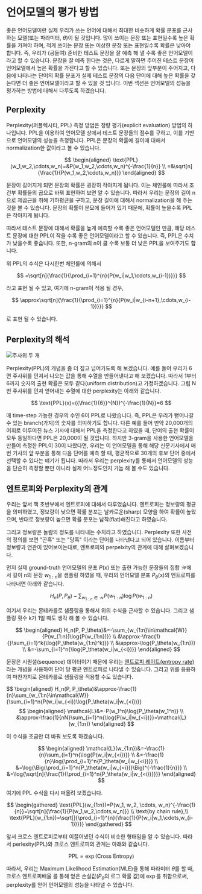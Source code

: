 # 언어모델의 평가 방법

좋은 언어모델이란 실제 우리가 쓰는 언어에 대해서 최대한 비슷하게 확률 분포를 근사하는 모델(또는 파라미터, $\theta$)이 될 것입니다. 많이 쓰이는 문장 또는 표현일수록 높은 확률을 가져야 하며, 적게 쓰이는 문장 또는 이상한 문장 또는 표현일수록 확률은 낮아야 합니다. 즉, 우리가 (공들여) 준비한 테스트 문장을 잘 예측 해 낼 수록 좋은 언어모델이라고 할 수 있습니다. 문장을 잘 예측 한다는 것은, 다르게 말하면 주어진 테스트 문장이 언어모델에서 높은 확률을 가진다고 할 수 있습니다. 또는 문장의 앞부분이 주어지고, 다음에 나타나는 단어의 확률 분포가 실제 테스트 문장의 다음 단어에 대해 높은 확률을 갖는다면 더 좋은 언어모델이라고 할 수 있을 것 입니다. 이번 섹션은 언어모델의 성능을 평가하는 방법에 대해서 다루도록 하겠습니다.

## Perplexity

Perplexity(퍼플렉시티, PPL) 측정 방법은 정량 평가(explicit evaluation) 방법의 하나입니다. PPL을 이용하여 언어모델 상에서 테스트 문장들의 점수를 구하고, 이를 기반으로 언어모델의 성능을 측정합니다. PPL은 문장의 확률에 길이에 대해서 normalization한 값이라고 볼 수 있습니다.

$$
\begin{aligned}
\text{PPL}(w_1,w_2,\cdots,w_n)=&P(w_1,w_2,\cdots,w_n)^{-\frac{1}{n}} \\
=&\sqrt[n]{\frac{1}{P(w_1,w_2,\cdots,w_n)}}
\end{aligned}
$$

문장이 길어지게 되면 문장의 확률은 굉장히 작아지게 됩니다. 이는 체인룰에 따라서 조건부 확률들의 곱으로 바꿔 표현하여 보면 알 수 있습니다. 따라서 우리는 문장의 길이 n으로 제곱근을 취해 기하평균을 구하고, 문장 길이에 대해서 normalization을 해 주는 것을 볼 수 있습니다. 문장의 확률이 분모에 들어가 있기 때문에, 확률이 높을수록 PPL은 작아지게 됩니다.

따라서 테스트 문장에 대해서 확률을 높게 예측할 수록 좋은 언어모델인 만큼, 해당 테스트 문장에 대한 PPL이 작을 수록 좋은 언어모델이라고 할 수 있습니다. 즉, PPL은 수치가 낮을수록 좋습니다. 또한, n-gram의 n이 클 수록 보통 더 낮은 PPL을 보여주기도 합니다.

위 PPL의 수식은 다시한번 체인룰에 의해서

$$
=\sqrt[n]{\frac{1}{\prod_{i=1}^{n}{P(w_i|w_1,\cdots,w_{i-1})}}}
$$

라고 표현 될 수 있고, 여기에 n-gram이 적용 될 경우,

$$
\approx\sqrt[n]{\frac{1}{\prod_{i=1}^{n}{P(w_i|w_{i-n+1},\cdots,w_{i-1})}}}
$$

로 표현 될 수 있습니다.

## Perplexity의 해석

![주사위 두 개](../assets/lm_rolling_dice.png)

<stop>

Perplexity(PPL)의 개념을 좀 더 짚고 넘어가도록 해 보겠습니다. 예를 들어 우리가 6면 주사위를 던져서 나오는 값을 통해 수열을 만들어낸다고 해 보겠습니다. 따라서 1부터 6까지 숫자의 출현 확률은 모두 같다(uniform distribution)고 가정하겠습니다. 그럼 N번 주사위를 던져 얻어내는 수열에 대한 perplexity는 아래와 같습니다.

$$
\text{PPL}(x)=({\frac{1}{6}}^{N})^{-\frac{1}{N}}=6
$$

매 time-step 가능한 경우의 수인 6이 PPL로 나왔습니다. 즉, PPL은 우리가 뻗어나갈 수 있는 branch(가지)의 숫자를 의미하기도 합니다. 다른 예를 들어 만약 20,000개의 어휘로 이루어진 뉴스 기사에 대해서 PPL을 측정한다고 하였을 때, 단어의 출현 확률이 모두 동일하다면 PPL은 20,000이 될 것입니다. 하지만 3-gram을 사용한 언어모델을 만들어 측정한 PPL이 30이 나왔다면, 우리는 이 언어모델을 통해 해당 신문기사에서 매번 기사의 앞 부분을 통해 다음 단어를 예측 할 때, 평균적으로 30개의 후보 단어 중에서 선택할 수 있다는 얘기가 됩니다. 따라서 우리는 perplexity를 통해서 언어모델의 성능을 단순히 측정할 뿐만 아니라 실제 어느정도인지 가늠 해 볼 수도 있습니다.

## 엔트로피와 Perplexity의 관계

우리는 앞서 책 초반부에서 엔트로피에 대해서 다루었습니다. 엔트로피는 정보량의 평균을 의미하였고, 정보량이 낮으면 확률 분포는 날카로운(sharp) 모양을 하여 확률이 높았으며, 반대로 정보량이 높으면 확률 분포는 납작(flat)해진다고 하였습니다.

그리고 정보량은 놀람의 정도를 나타내는 수치라고 하였습니다. Perplexity 또한 사전의 정의를 보면 "곤혹" 또는 "당혹" 이라는 단어를 나타낸다고 되어 있습니다. 이름부터 정보량과 연관이 있어보이는대로, 엔트로피와 perpelxity의 관계에 대해 살펴보겠습니다.

먼저 실제 ground-truth 언어모델의 분포 $P(\text{x})$ 또는 출현 가능한 문장들의 집합 $\mathcal{W}$에서 길이 n의 문장 $w_{1:n}$을 샘플링 하였을 때, 우리의 언어모델 분포 $P_\theta(\text{x})$의 엔트로피를 나타내면 아래와 같습니다.

$$
H_n(P, P_\theta)-\sum_{w_{1:n}\in\mathcal{W}}{P(w_{1:n})\log{P(w_{1:n})}}
$$

여기서 우리는 몬테카를로 샘플링을 통해서 위의 수식을 근사할 수 있습니다. 그리고 샘플링 횟수 k가 1일 때도 생각 해 볼 수 있습니다.

$$
\begin{aligned}
H_n(P, P_\theta)&=-\sum_{w_{1:n}\in\mathcal{W}}{P(w_{1:n})\log{P(w_{1:n})}} \\
&\approx-\frac{1}{}\sum_{i=1}^k{\log{P_\theta(w_{1:n}^k)}} \\
&\approx-\log{P_\theta(w_{1:n})} \\
&=-\sum_{i=1}^n{\log{P_\theta(w_i|w_{<i})}}
\end{aligned}
$$

문장은 시퀀셜(sequence) 데이터이기 때문에 우리는 [엔트로피 레이트(entropy rate)](https://en.wikipedia.org/wiki/Entropy_rate)라는 개념을 사용하여 단어 당 평균 엔트로피로 나타낼 수 있습니다. 그리고 위를 응용하여 마찬가지로 몬테카를로 샘플링을 적용할 수도 있습니다.

$$
\begin{aligned}
H_n(P, P_\theta)&\approx-\frac{1}{n}\sum_{w_{1:n}\in\mathcal{W}}{\sum_{i=1}^n{P(w_i|w_{<i})\log{P_\theta(w_i|w_{<i})}}$$
\begin{aligned}
\mathcal{L}&=-P(w_1^n)\log{P_\theta(w_1^n)} \\
&\approx-\frac{1}{nN}\sum_{i=1}^n{\log{P(w_i|w_{<i})}}=\mathcal{L}(w_{1:n})
\end{aligned}
$$

이 수식을 조금만 더 바꿔 보도록 하겠습니다.

$$
\begin{aligned}
\mathcal{L}(w_{1:n})&=-\frac{1}{n}\sum_{i=1}^n{\log{P(w_i|w_{<i})}} \\
&=-\frac{1}{n}\log{\prod_{i=1}^n{P_\theta(w_i|w_{<i})}} \\
&=\log{\Big(\prod_{i=1}^n{P_\theta(w_i|w_{<i})}\Big)^{-\frac{1}{n}}} \\
&=\log{\sqrt[n]{\frac{1}{\prod_{i=1}^n{P_\theta(w_i|w_{<i})}}}}
\end{aligned}
$$

여기에 PPL 수식을 다시 떠올려 보겠습니다.

$$
\begin{gathered}
\text{PPL}(w_{1:n})=P(w_1, w_2, \cdots, w_n)^{-\frac{1}{n}}=\sqrt[n]{\frac{1}{P(w_1,w_2,\cdots,w_n)}} \\
\text{by chain rule},\\
\text{PPL}(w_{1:n})=\sqrt[]{\prod_{i=1}^{n}{\frac{1}{P(w_i|w_1,\cdots,w_{i-1})}}}
\end{gathered}
$$

앞서 크로스 엔트로피로부터 이끌어냈던 수식이 비슷한 형태임을 알 수 있습니다. 따라서 perlexity(PPL)와 크로스 엔트로피의 관계는 아래와 같습니다.

$$
\text{PPL}=\exp(\text{Cross Entropy})
$$

따라서, 우리는 Maximum Likelihood Estimation(MLE)을 통해 파라미터 $\theta$를 할 때, 크로스 엔트로피배울 를 통해 얻은 손실값($P_\theta$의 로그 확률 값)에 $\exp$를 취함으로써, perplexity를 얻어 언어모델의 성능을 나타낼 수 있습니다.
